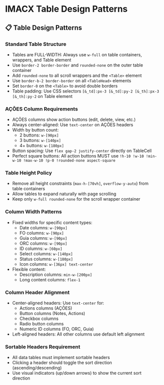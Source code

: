 # IMACX Table Design Patterns

## 📋 Table Design Patterns

### Standard Table Structure
- Tables are FULL-WIDTH: Always use `w-full` on table containers, wrappers, and Table element
- Use `border-2 border-border` and `rounded-none` on the outer table container
- Add `rounded-none` to all scroll wrappers and the `<Table>` element
- Use `border-b-2 border-border` on all `<TableHead>` elements
- Set `border-0` on the `<Table>` to avoid double borders
- Table padding: Use CSS selectors `[&_td]:px-3 [&_td]:py-2 [&_th]:px-3 [&_th]:py-2` on Table element

### AÇÕES Column Requirements
- AÇÕES columns show action buttons (edit, delete, view, etc.)
- Always center-aligned: Use `text-center` on AÇÕES headers
- Width by button count:
  - 2 buttons: `w-[90px]`
  - 3 buttons: `w-[140px]`
  - 4+ buttons: `w-[180px]`
- Button spacing: Use `flex gap-2 justify-center` directly on TableCell
- Perfect square buttons: All action buttons MUST use `!h-10 !w-10 !min-w-10 !max-w-10 !p-0 !rounded-none aspect-square`

### Table Height Policy
- Remove all height constraints (`max-h-[70vh]`, `overflow-y-auto`) from table containers
- Allow tables to expand naturally with page scrolling
- Keep only `w-full rounded-none` for the scroll wrapper container

### Column Width Patterns
- Fixed widths for specific content types:
  - Date columns: `w-[90px]`
  - FO columns: `w-[90px]`
  - Guia columns: `w-[90px]`
  - ORC columns: `w-[90px]`
  - ID columns: `w-[60px]`
  - Select columns: `w-[140px]`
  - Status columns: `w-[180px]`
  - Icon columns: `w-[36px] text-center`
- Flexible content:
  - Description columns: `min-w-[200px]`
  - Long content columns: `flex-1`

### Column Header Alignment
- Center-aligned headers: Use `text-center` for:
  - Actions columns (AÇÕES)
  - Button columns (Notes, Actions)
  - Checkbox columns
  - Radio button columns
  - Numeric ID columns (FO, ORC, Guia)
- Left-aligned headers: All other columns use default left alignment

### Sortable Headers Requirement
- All data tables must implement sortable headers
- Clicking a header should toggle the sort direction (ascending/descending)
- Use visual indicators (up/down arrows) to show the current sort direction